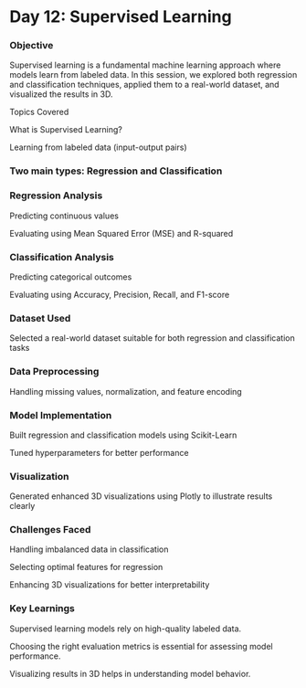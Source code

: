 # Day 12: Supervised Learning

### Objective

Supervised learning is a fundamental machine learning approach where models learn from labeled data. In this session, we explored both regression and classification techniques, applied them to a real-world dataset, and visualized the results in 3D.

Topics Covered

What is Supervised Learning?

Learning from labeled data (input-output pairs)

### Two main types: Regression and Classification

### Regression Analysis

Predicting continuous values

Evaluating using Mean Squared Error (MSE) and R-squared

### Classification Analysis

Predicting categorical outcomes

Evaluating using Accuracy, Precision, Recall, and F1-score

### Dataset Used

Selected a real-world dataset suitable for both regression and classification tasks

### Data Preprocessing

Handling missing values, normalization, and feature encoding

### Model Implementation

Built regression and classification models using Scikit-Learn

Tuned hyperparameters for better performance

### Visualization

Generated enhanced 3D visualizations using Plotly to illustrate results clearly

### Challenges Faced

Handling imbalanced data in classification

Selecting optimal features for regression

Enhancing 3D visualizations for better interpretability

### Key Learnings

Supervised learning models rely on high-quality labeled data.

Choosing the right evaluation metrics is essential for assessing model performance.

Visualizing results in 3D helps in understanding model behavior.
